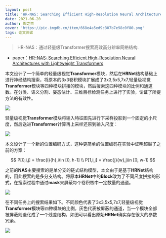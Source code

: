 ```yaml
---
layout: post
title: 'HR-NAS: Searching Efficient High-Resolution Neural Architectures with Lightweight Transformers'
date: 2021-06-20
author: 郑之杰
cover: 'https://pic.imgdb.cn/item/668e4a5ed9c307b7e98c0f80.png'
tags: 论文阅读
---
```


> HR-NAS：通过轻量级Transformer搜索高效高分辨率网络结构.

- paper：[HR-NAS: Searching Efficient High-Resolution Neural Architectures with Lightweight Transformers](https://arxiv.org/abs/2106.06560)

本文设计了一个简单的轻量级视觉**Transformer**模块，然后在**HRNet**结构基础上进行神经结构搜索，将原本的3x3卷积模块扩展成了3x3,5x5,7x7,轻量级视觉**Transformer**模块等四种模块拼接的模块，然后搜索这四种模块的比例和通道数。在分类、语义分割、姿态估计、三维目标检测任务上进行了实验，论证了所提方法的有效性。

![](https://pic.imgdb.cn/item/668e4c5fd9c307b7e98eb7f3.png)

轻量级视觉**Transformer**模块将输入特征图先进行下采样投影到一个固定的小尺度，然后送进**Transformer**计算再上采样还原到输入尺度：

![](https://pic.imgdb.cn/item/668e4dfbd9c307b7e9922928.png)

本文设计了一个新的位置编码方式，这种更简单的位置编码在实验中证明超越了之前的方案：

$$
P[0,i,j] = \frac{i}{h},i\in [0, h-1] \\
P[1,i,j] = \frac{j}{w},j\in [0, w-1]
$$

之前的**NAS**主要搜索的是单分支的链式结构模型，本文由于是基于**HRNet**结构的，因此搜索的是多分支结构。将原本**HRNet**中的**Block**改为了不同尺度拼接的形式，在搜索过程中通过**mask**来屏蔽每个卷积核中一定数量的通道。

![](https://pic.imgdb.cn/item/668e4e8dd9c307b7e992fe19.png)


在不同任务上的搜索结果如下。不同颜色代表了3x3,5x5,7x7,轻量级视觉**Transformer**模块等四种模块的比例，灰色代表被屏蔽的通道，当一个模块全部被屏蔽则退化成了一个残差结构，如图可以看出原始**HRNet**确实存在很大的参数冗余。

![](https://pic.imgdb.cn/item/668e4ed2d9c307b7e9935340.png)